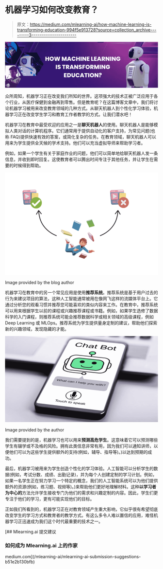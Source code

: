 # 机器学习如何改变教育？

> 原文：<https://medium.com/mlearning-ai/how-machine-learning-is-transforming-education-994f5e913728?source=collection_archive---------3----------------------->

![](img/5cbdcfe827ebf51bd70d78fbbef1a9cb.png)

众所周知，机器学习正在改变我们所知的世界。这项强大的技术正被广泛应用于各个行业，从医疗保健到金融再到零售。但是教育呢？在这篇博客文章中，我们将讨论机器学习被用来改变教育领域的几种方式。从聊天机器人到个性化学习体验，机器学习正在改变学生学习和教育工作者教学的方式。让我们潜水吧！

机器学习在教育中最受欢迎的应用之一是**聊天机器人**的使用。聊天机器人是能够模拟人类对话的计算机程序。它们通常用于提供自动化的客户支持，为常见问题(也称 FAQ)提供快速有效的答案，或简化复杂的任务。在教育领域，聊天机器人可以用来为学生提供全天候的学术支持。他们可以充当虚拟导师来帮助学习者。

例如，如果一个学生有关于家庭作业的问题，他们可以简单地给聊天机器人发一条信息，并收到即时回复。这使教育者可以腾出时间专注于其他任务，并让学生在需要的时候得到帮助。

![](img/a693e09d888004bb6812ae0d763fb0d5.png)

Image provided by the blog author

机器学习在教育中的另一个常见应用是使用**推荐系统**。推荐系统是基于用户过去的行为来建议项目的算法，这种人工智能通常被用在像网飞这样的流媒体平台上。它通过分析您的观看习惯并推荐您可能喜欢的类似内容来工作。在教育中，推荐系统可以用来根据学生以前的课程或兴趣推荐课程或书籍。例如，如果学生选修了数据科学的入门课程，则推荐系统可能会推荐数据科学或相关领域的高级课程，例如 Deep Learning 或 MLOps。推荐系统为学生提供量身定制的建议，帮助他们探索新的兴趣领域，发现隐藏的才能。

![](img/7d20fc3a8ba2192b0abb20823bc236ed.png)

Image provided by the author

我们需要提到的是，机器学习也可以用来**预测高危学生**。这意味着它可以预测哪些学生有辍学或不及格的风险。拥有此类信息非常有用，因为我们可以通知讲师，以便他们可以为这些学生提供额外的支持(例如，辅导、指导等)。)以达到预期的成功。

最后，机器学习被用来为学生创造个性化的学习体验。人工智能可以分析学生的数据(例如，考试分数、成绩、出勤记录)，并为每个人创建定制的学习计划。例如，如果一名学生正在努力学习一个特定的概念，我们的人工智能系统可以为他们提供额外的资源(例如，练习题、视频等)。)来帮助他们更好地理解材料。这种**以学习者为中心的**方法允许学生接收专门为他们的需求和兴趣定制的内容。因此，学生们更专注于他们的学习，更有可能实现他们的目标。

正如我们所看到的，机器学习正在对教育领域产生重大影响，它似乎很有希望彻底改变学生的学习方式和教育者的教学方式。有这么多令人难以置信的应用，难怪机器学习正迅速成为我们这个时代最重要的技术之一。

[](/mlearning-ai/mlearning-ai-submission-suggestions-b51e2b130bfb) [## Mlearning.ai 提交建议

### 如何成为 Mlearning.ai 上的作家

medium.com](/mlearning-ai/mlearning-ai-submission-suggestions-b51e2b130bfb)
